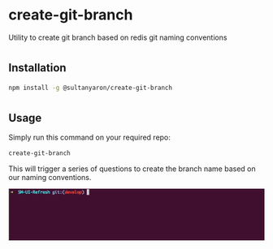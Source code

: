 # create-git-branch

Utility to create git branch based on redis git naming conventions

#

## Installation

```sh
npm install -g @sultanyaron/create-git-branch
```

#

## Usage

Simply run this command on your required repo:

```sh
create-git-branch
```

This will trigger a series of questions to create the branch name based on our naming conventions.

![](create-branch.gif)
